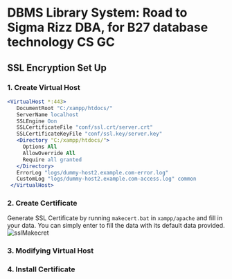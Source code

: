 # DBMS Library System: Road to Sigma Rizz DBA, for B27 database technology CS GC

## SSL Encryption Set Up

### 1. Create Virtual Host
   ```apache
   <VirtualHost *:443>
      DocumentRoot "C:/xampp/htdocs/"
      ServerName localhost
      SSLEngine Oon	
      SSLCertificateFile "conf/ssl.crt/server.crt"
      SSLCertificateKeyFile "conf/ssl.key/server.key"
      <Directory "C:/xampp/htdocs/">
  	    Options All
  	    AllowOverride All
  	    Require all granted
      </Directory>
      ErrorLog "logs/dummy-host2.example.com-error.log"
      CustomLog "logs/dummy-host2.example.com-access.log" common
    </VirtualHost>
   ```
### 2. Create Certificate
   Generate SSL Certificate by running `makecert.bat` in `xampp/apache` and fill in your data. You can simply enter to fill the data with its default data provided.
   ![sslMakecret](assets/sslMakecret)

### 3. Modifying Virtual Host
### 4. Install Certificate
